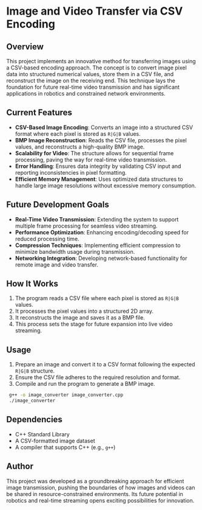 # Image and Video Transfer via CSV Encoding

## Overview
This project implements an innovative method for transferring images using a CSV-based encoding approach. The concept is to convert image pixel data into structured numerical values, store them in a CSV file, and reconstruct the image on the receiving end. This technique lays the foundation for future real-time video transmission and has significant applications in robotics and constrained network environments.

## Current Features
- **CSV-Based Image Encoding**: Converts an image into a structured CSV format where each pixel is stored as `R|G|B` values.
- **BMP Image Reconstruction**: Reads the CSV file, processes the pixel values, and reconstructs a high-quality BMP image.
- **Scalability for Video**: The structure allows for sequential frame processing, paving the way for real-time video transmission.
- **Error Handling**: Ensures data integrity by validating CSV input and reporting inconsistencies in pixel formatting.
- **Efficient Memory Management**: Uses optimized data structures to handle large image resolutions without excessive memory consumption.

## Future Development Goals
- **Real-Time Video Transmission**: Extending the system to support multiple frame processing for seamless video streaming.
- **Performance Optimization**: Enhancing encoding/decoding speed for reduced processing time.
- **Compression Techniques**: Implementing efficient compression to minimize bandwidth usage during transmission.
- **Networking Integration**: Developing network-based functionality for remote image and video transfer.

## How It Works
1. The program reads a CSV file where each pixel is stored as `R|G|B` values.
2. It processes the pixel values into a structured 2D array.
3. It reconstructs the image and saves it as a BMP file.
4. This process sets the stage for future expansion into live video streaming.

## Usage
1. Prepare an image and convert it to a CSV format following the expected `R|G|B` structure.
2. Ensure the CSV file adheres to the required resolution and format.
3. Compile and run the program to generate a BMP image.

```sh
 g++ -o image_converter image_converter.cpp
 ./image_converter
```

## Dependencies
- C++ Standard Library
- A CSV-formatted image dataset
- A compiler that supports C++ (e.g., `g++`)

## Author
This project was developed as a groundbreaking approach for efficient image transmission, pushing the boundaries of how images and videos can be shared in resource-constrained environments. Its future potential in robotics and real-time streaming opens exciting possibilities for innovation.

